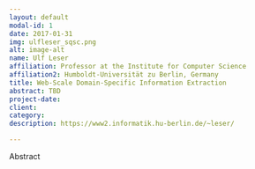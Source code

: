 ```yaml
---
layout: default
modal-id: 1
date: 2017-01-31
img: ulfleser_sqsc.png
alt: image-alt
name: Ulf Leser
affiliation: Professor at the Institute for Computer Science
affiliation2: Humboldt-Universität zu Berlin, Germany
title: Web-Scale Domain-Specific Information Extraction
abstract: TBD
project-date:
client:
category:
description: https://www2.informatik.hu-berlin.de/~leser/

---
```


Abstract